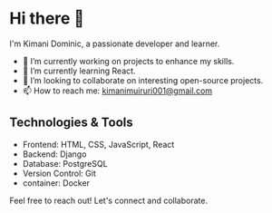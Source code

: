 # Hi there 👋

I'm Kimani Dominic, a passionate developer and learner.

- 🔭 I’m currently working on projects to enhance my skills.
- 🌱 I’m currently learning React.
- 👯 I’m looking to collaborate on interesting open-source projects.
- 📫 How to reach me: [kimanimuiruri001@gmail.com](mailto:kimanimuiruri001@gmail.com)

## Technologies & Tools
<!-- You can list the technologies you are familiar with -->

- Frontend: HTML, CSS, JavaScript, React
- Backend: Django
- Database: PostgreSQL
- Version Control: Git
- container: Docker

Feel free to reach out! Let's connect and collaborate.
